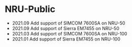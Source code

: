 # NRU-Public
- 2021.09 Add support of SIMCOM 7600SA on NRU-50
- 2021.09 Add support of Sierra EM7455 on NRU-50
- 2021.03 Add support of SIMCOM 7600SA on NRU-100
- 2021.01 Add support of Sierra EM7455 on NRU-100



